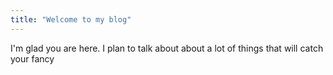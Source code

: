 ```yaml
---
title: "Welcome to my blog"
---
```


I'm glad you are here. 
I plan to talk about about a lot of things that will catch your fancy 
